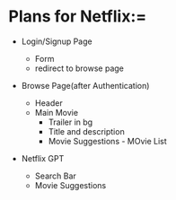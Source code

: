 # Plans for Netflix:=
- Login/Signup Page
    - Form
    - redirect to browse page

- Browse Page(after Authentication)
   - Header
   - Main Movie
       - Trailer in bg
       - Title and description
       - Movie Suggestions
             - MOvie List


- Netflix GPT 
    - Search Bar
    - Movie Suggestions